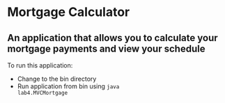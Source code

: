 # Mortgage Calculator
## An application that allows you to calculate your mortgage payments and view your schedule

To run this application:

 * Change to the bin directory
 * Run application from bin using <code>java lab4.MVCMortgage</code>
